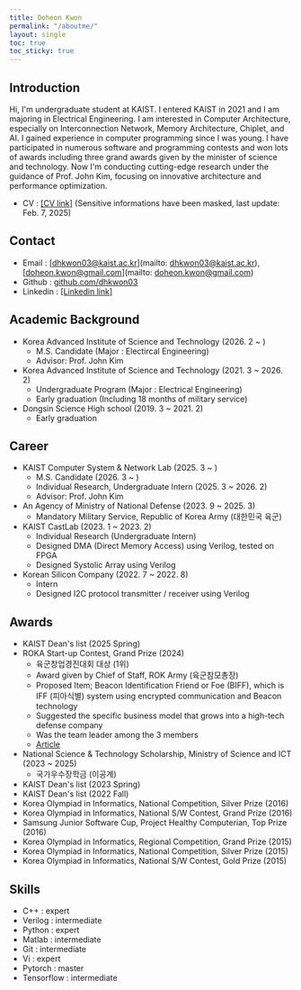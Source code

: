 ```yaml
---
title: Doheon Kwon
permalink: "/aboutme/"
layout: single
toc: true
toc_sticky: true
---
```


## Introduction
Hi, I'm undergraduate student at KAIST. I entered KAIST in 2021 and I am majoring in Electrical Engineering. I am interested in Computer Architecture, especially on Interconnection Network, Memory Architecture, Chiplet, and AI. I gained experience in computer programming since I was young. I have participated in numerous software and programming contests and won lots of awards including three grand awards given by the minister of science and technology. Now I'm conducting cutting-edge research under the guidance of Prof. John Kim, focusing on innovative architecture and performance optimization.

* CV : [[CV link]](https://drive.google.com/file/d/1i1cHYT_-2ULVdzfodhyx0v05b5eBbELh/view?usp=sharing) (Sensitive informations have been masked, last update: Feb. 7, 2025)

## Contact
* Email : [dhkwon03@kaist.ac.kr](mailto: dhkwon03@kaist.ac.kr), [doheon.kwon@gmail.com](mailto: doheon.kwon@gmail.com)
* Github : [github.com/dhkwon03](https://github.com/dhkwon03)
* Linkedin : [[Linkedin link]](https://www.linkedin.com/in/doheon-kwon-095a10210)

## Academic Background
* Korea Advanced Institute of Science and Technology (2026. 2 ~ )
	* M.S. Candidate (Major : Electircal Engineering)
	* Advisor: Prof. John Kim
* Korea Advanced Institute of Science and Technology (2021. 3 ~ 2026. 2)
	* Undergraduate Program (Major : Electrical Engineering)
	* Early graduation (Including 18 months of military service)
* Dongsin Science High school (2019. 3 ~ 2021. 2)
	* Early graduation

## Career
* KAIST Computer System & Network Lab (2025. 3 ~ )
	* M.S. Candidate (2026. 3 ~ )
	* Individual Research, Undergraduate Intern (2025. 3 ~ 2026. 2)
	* Advisor: Prof. John Kim
* An Agency of Ministry of National Defense (2023. 9 ~ 2025. 3)
	* Mandatory Military Service, Republic of Korea Army (대한민국 육군)
* KAIST CastLab (2023. 1 ~ 2023. 2) 
	* Individual Research (Undergraduate Intern) 
	* Designed DMA (Direct Memory Access) using Verilog, tested on FPGA
	* Designed Systolic Array using Verilog
* Korean Silicon Company (2022. 7 ~ 2022. 8)
	* Intern
	* Designed I2C protocol transmitter / receiver using Verilog

## Awards
* KAIST Dean's list (2025 Spring)
* ROKA Start-up Contest, Grand Prize (2024)
	* 육군창업경진대회 대상 (1위)
	* Award given by Chief of Staff, ROK Army (육군참모총장)
	* Proposed Item; Beacon Identification Friend or Foe (BIFF), which is IFF (피아식별) system using encrypted communication and Beacon technology
	* Suggested the specific business model that grows into a high-tech defense company
	* Was the team leader among the 3 members
	* [Article](https://www.hankyung.com/article/2024102220891)
* National Science & Technology Scholarship, Ministry of Science and ICT (2023 ~ 2025) 
	* 국가우수장학금 (이공계)  
* KAIST Dean's list (2023 Spring) 
* KAIST Dean's list (2022 Fall)
* Korea Olympiad in Informatics, National Competition, Silver Prize (2016)
* Korea Olympiad in Informatics, National S/W Contest, Grand Prize (2016)
* Samsung Junior Software Cup, Project Healthy Computerian, Top Prize (2016)
* Korea Olympiad in Informatics, Regional Competition, Grand Prize (2015)
* Korea Olympiad in Informatics, National Competition, Silver Prize (2015)
* Korea Olympiad in Informatics, National S/W Contest, Gold Prize (2015) 

## Skills
* C++ : expert
* Verilog : intermediate
* Python : expert
* Matlab : intermediate
* Git : intermediate
* Vi : expert
* Pytorch : master
* Tensorflow : intermediate

